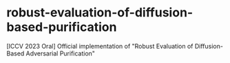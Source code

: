 # robust-evaluation-of-diffusion-based-purification
[ICCV 2023 Oral] Official implementation of "Robust Evaluation of Diffusion-Based Adversarial Purification"
